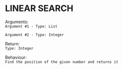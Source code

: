 # LINEAR SEARCH

Arguments:  
```Argument #1 - Type: List```

```Argument #2 - Type: Integer```
  
Return:  
```Type: Integer```
  
Behaviour:  
```Find the position of the given number and returns it```
